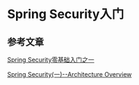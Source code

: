 # Spring Security入门

## 参考文章

[Spring Security零基础入门之一](https://zhuanlan.zhihu.com/p/47224331)

[Spring Security(一)--Architecture Overview](http://blog.didispace.com/xjf-spring-security-1/)
